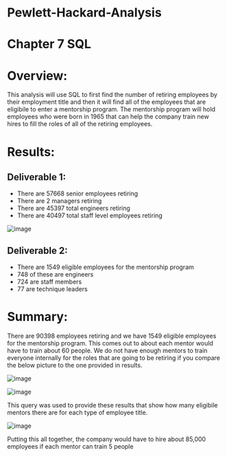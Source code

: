 # Pewlett-Hackard-Analysis

# Chapter 7 SQL

# Overview:

This analysis will use SQL to first find the number of retiring employees by their employment title and then it will find all of the employees that are eligibile to enter
a mentorship program. The mentorship program will hold employees who were born in 1965 that can help the company train new hires to fill the roles of all of the retiring 
employees.

# Results:

## Deliverable 1:

- There are 57668 senior employees retiring
- There are 2 managers retiring
- There are 45397 total engineers retiring
- There are 40497 total staff level employees retiring

![image](https://user-images.githubusercontent.com/78934120/115044243-505c0d80-9ea3-11eb-84c3-65a5d3c44bf1.png)

## Deliverable 2:

- There are 1549 eligible employees for the mentorship program
- 748 of these are engineers
- 724 are staff members
- 77 are technique leaders

# Summary:

There are 90398 employees retiring and we have 1549 eligible employees for the mentorship program. This comes out to about each mentor would have to train about 60 people.
We do not have enough mentors to train everyone internally for the roles that are going to be retiring if you compare the below picture to the one provided in results. 

![image](https://user-images.githubusercontent.com/78934120/115118725-a2b82f80-9f72-11eb-94f3-e51f25f79169.png)

![image](https://user-images.githubusercontent.com/78934120/115118206-1c9ae980-9f70-11eb-8a3f-66d2f12b56f7.png)

This query was used to provide these results that show how many eligibile mentors there are for each type of employee title.

![image](https://user-images.githubusercontent.com/78934120/115118263-54a22c80-9f70-11eb-8c0e-aafa14abe0eb.png)

Putting this all together, the company would have to hire about 85,000 employees if each mentor can train 5 people
